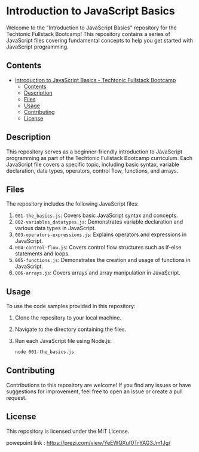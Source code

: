 # Introduction to JavaScript Basics

Welcome to the "Introduction to JavaScript Basics" repository for the Techtonic Fullstack Bootcamp! This repository contains a series of JavaScript files covering fundamental concepts to help you get started with JavaScript programming.

## Contents

- [Introduction to JavaScript Basics - Techtonic Fullstack Bootcamp](#introduction-to-javascript-basics---techtonic-fullstack-bootcamp)
  - [Contents](#contents)
  - [Description](#description)
  - [Files](#files)
  - [Usage](#usage)
  - [Contributing](#contributing)
  - [License](#license)

## Description

This repository serves as a beginner-friendly introduction to JavaScript programming as part of the Techtonic Fullstack Bootcamp curriculum. Each JavaScript file covers a specific topic, including basic syntax, variable declaration, data types, operators, control flow, functions, and arrays.

## Files

The repository includes the following JavaScript files:

1. `001-the_basics.js`: Covers basic JavaScript syntax and concepts.
2. `002-variables_datatypes.js`: Demonstrates variable declaration and various data types in JavaScript.
3. `003-operators-expressions.js`: Explains operators and expressions in JavaScript.
4. `004-control-flow.js`: Covers control flow structures such as if-else statements and loops.
5. `005-functions.js`: Demonstrates the creation and usage of functions in JavaScript.
6. `006-arrays.js`: Covers arrays and array manipulation in JavaScript.

## Usage

To use the code samples provided in this repository:

1. Clone the repository to your local machine.
2. Navigate to the directory containing the files.
3. Run each JavaScript file using Node.js:

   ```bash
   node 001-the_basics.js

## Contributing

Contributions to this repository are welcome! If you find any issues or have suggestions for improvement, feel free to open an issue or create a pull request.

## License

This repository is licensed under the MIT License.

powepoint link : https://prezi.com/view/YeEWQXuf0TrYAG3Jm1Jg/

